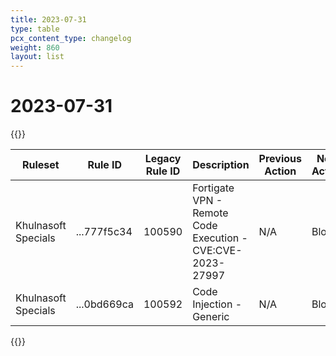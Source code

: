 ```yaml
---
title: 2023-07-31
type: table
pcx_content_type: changelog
weight: 860
layout: list
---
```


# 2023-07-31

{{<table-wrap>}}
<table style="width: 100%">
  <thead>
    <tr>
      <th>Ruleset</th>
      <th>Rule ID</th>
      <th>Legacy Rule ID</th>
      <th>Description</th>
      <th>Previous Action</th>
      <th>New Action</th>
      <th>Comments</th>
    </tr>
  </thead>
  <tbody>
    <tr>
      <td>Khulnasoft Specials</td>
      <td>...777f5c34</td>
      <td>100590</td>
      <td>Fortigate VPN - Remote Code Execution - CVE:CVE-2023-27997</td>
      <td>N/A</td>
      <td>Block</td>
      <td>N/A</td>
    </tr>
    <tr>
      <td>Khulnasoft Specials</td>
      <td>...0bd669ca</td>
      <td>100592</td>
      <td>Code Injection - Generic</td>
      <td>N/A</td>
      <td>Block</td>
      <td>N/A</td>
    </tr>
  </tbody>
</table>
{{</table-wrap>}}